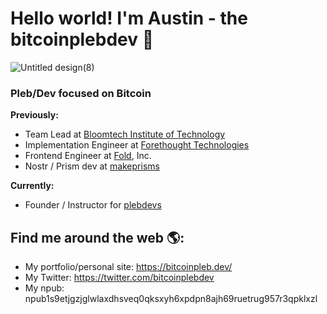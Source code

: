 # Hello world! I'm Austin - the bitcoinplebdev 🤝

![Untitled design(8)](https://github.com/AustinKelsay/AustinKelsay/assets/53542748/cb3c1f29-40a0-40a0-80e1-2095d4b475e7)

### Pleb/Dev focused on Bitcoin

<strong>Previously:</strong>
- Team Lead at [Bloomtech Institute of Technology](https://bloomtech.com)
- Implementation Engineer at [Forethought Technologies](https://forethought.ai)
- Frontend Engineer at [Fold](https://foldapp.com), Inc.
- Nostr / Prism dev at [makeprisms](https://makeprisms.com)

<strong>Currently:</strong>
- Founder / Instructor for [plebdevs](https://plebdevs.com)

## Find me around the web 🌎:
- My portfolio/personal site: <a href="https://bitcoinpleb.dev/">https://bitcoinpleb.dev/</a>
- My Twitter: <a href="https://twitter.com/bitcoinplebdev">https://twitter.com/bitcoinplebdev</a>
- My npub: npub1s9etjgzjglwlaxdhsveq0qksxyh6xpdpn8ajh69ruetrug957r3qpklxzl

